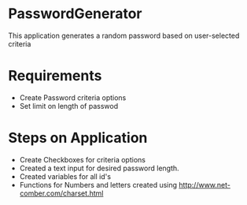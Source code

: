 # PasswordGenerator

 This application generates a random password based on user-selected criteria

# Requirements
- Create Password criteria options
- Set limit on length of passwod

# Steps on Application
- Create Checkboxes for criteria options
- Created a text input for desired password length.
- Created variables for all id's
- Functions for Numbers and letters created using http://www.net-comber.com/charset.html



